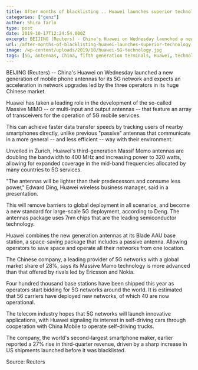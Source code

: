 ```yaml
---
title: After months of blacklisting .. Huawei launches superior technology for the fifth generation
categories: ["genz"]
author: Shira Tarlo
type: post
date: 2019-10-17T12:24:54.000Z
excerpt: BEIJING (Reuters) - China's Huawei on Wednesday launched a new generation of mobile phone antennas for its 5G network and expects an acceleration in network upgrades led by the three operators in its huge Chinese market.
url: /after-months-of-blacklisting-huawei-launches-superior-technology-for-the-fifth-generation/
image: /wp-content/uploads/2019/10/huawei-5G-technology.jpg
tags: [5G, antennas, China, fifth generation terminals, Huawei, technology]
---
```


BEIJING (Reuters) -- China's Huawei on Wednesday launched a new generation of mobile phone antennas for its 5G network and expects an acceleration in network upgrades led by the three operators in its huge Chinese market.

Huawei has taken a leading role in the development of the so-called Massive MIMO -- or multi-input and output antennas -- that feature an array of transceivers for the operation of 5G mobile services.

This can achieve faster data transfer speeds by tracking users of nearby smartphones directly, unlike previous "passive" antennas that communicate in a more general -- and less efficient -- way with their environment.

Unveiled in Zurich, Huawei's third-generation Massif Memo antennas are doubling the bandwidth to 400 MHz and increasing power to 320 watts, allowing for expanded coverage in the mid-band frequencies allocated by many countries to 5G services.

"The antennas will be lighter than their predecessors and consume less power," Edward Ding, Huawei wireless business manager, said in a presentation.

This will remove barriers to global deployment in all scenarios, and become a new standard for large-scale 5G deployment, according to Deng. The antennas package uses 7nm chips that are the leading semiconductor technology.

Huawei combines the new generation antennas at its Blade AAU base station, a space-saving package that includes a passive antenna. Allowing operators to save space and operate all their networks from one location.

The Chinese company, a leading provider of 5G networks with a global market share of 28%, says its Massive Mamo technology is more advanced than that offered by rivals led by Ericsson and Nokia.

Four hundred thousand base stations have been shipped this year as operators start bidding for 5G networks around the world. It is estimated that 56 carriers have deployed new networks, of which 40 are now operational.

The telecom industry hopes that 5G networks will launch innovative applications, with Huawei signaling its interest in self-driving cars through cooperation with China Mobile to operate self-driving trucks.

The company, the world's second-largest smartphone maker, earlier reported a 27% rise in third-quarter revenue, driven by a sharp increase in US shipments launched before it was blacklisted.

Source: Reuters

